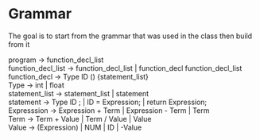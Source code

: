 # Grammar

The goal is to start from the grammar that was used in the class then build from it


program         -> function_decl_list <br>
function_decl_list -> function_decl_list | function_decl function_decl_list <br>
function_decl        -> Type ID () {statement_list} <br>
Type            -> int | float <br>
statement_list  -> statement_list | statement <br>
statement       -> Type ID ; | ID = Expression; | return Expression; <br>
Expresssion     -> Expression + Term | Expression - Term | Term <br>
Term            -> Term + Value | Term / Value | Value <br>
Value           -> (Expression) | NUM | ID | -Value <br>

